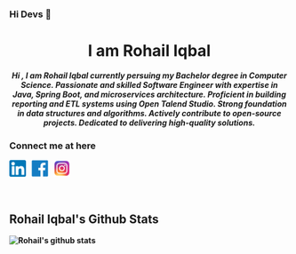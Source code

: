 ### Hi Devs 👋
<h1 align="center">I am Rohail Iqbal</h1>
<p align="center"> <b><i>Hi , I am Rohail Iqbal currently persuing my Bachelor degree in Computer Science. Passionate and skilled Software Engineer with expertise in Java, Spring Boot, and microservices architecture. Proficient in building reporting and ETL systems using Open Talend Studio. Strong foundation in data structures and algorithms. Actively contribute to open-source projects. Dedicated to delivering high-quality solutions.</i><b> </p>

### Connect me at here

<span><a href="https://www.linkedin.com/mwlite/in/rohail-iqbal-7222891b6" ><img src="images/linkedin.png" width="30" height="30" /></a>
&nbsp;
<a href="https://www.facebook.com/rohail.iqbal.1441/" ><img src="images/Facebook-logo.png" width="30" height="30" /></a>
&nbsp;
<a href="https://www.instagram.com/rohail__iqbal/" ><img src="images/insta.png" width="30" height="30" /></a>
&nbsp;

<br>

## Rohail Iqbal's Github Stats

<span> ![Rohail's github stats](https://github-readme-stats.vercel.app/api?username=iqbalrohail&theme=tokyonight&show_icons=true&count_private=true) </span>



